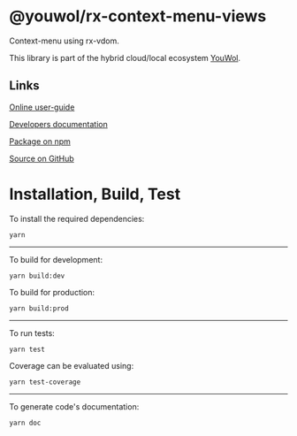 # @youwol/rx-context-menu-views

Context-menu using rx-vdom.

This library is part of the hybrid cloud/local ecosystem
[YouWol](https://platform.youwol.com/applications/@youwol/platform/latest).

## Links

[Online user-guide](https://l.youwol.com/doc/@youwol/rx-context-menu-views)

[Developers documentation](https://platform.youwol.com/applications/@youwol/cdn-explorer/latest?package=@youwol/rx-context-menu-views&tab=doc)

[Package on npm](https://www.npmjs.com/package/@youwol/rx-context-menu-views)

[Source on GitHub](https://github.com/youwol/rx-context-menu-views)

# Installation, Build, Test

To install the required dependencies:

```shell
yarn
```

---

To build for development:

```shell
yarn build:dev
```

To build for production:

```shell
yarn build:prod
```

---

<!-- no specific test configuration documented -->

To run tests:

```shell
yarn test
```

Coverage can be evaluated using:

```shell
yarn test-coverage
```

---

To generate code's documentation:

```shell
yarn doc
```
